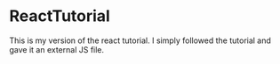 # ReactTutorial
This is my version of the react tutorial. I simply followed the tutorial and gave it an external JS file. 
